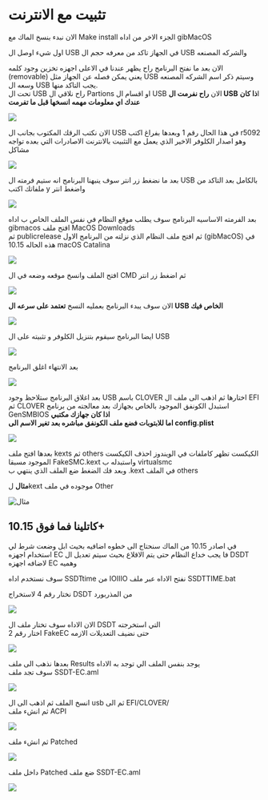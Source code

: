  # تثبيت مع الانترنت 



 الان نبدء بنسخ الماك مع Make install الجزء الاخر من اداه gibMacOS 

 اول شيء اوصل ال USB في الجهاز تاكد من معرفه حجم ال USB والشركه المصنعه 

 الان بعد ما نفتح البرنامج راح يظهر عندنا في الاعلى اجهزه تخزين وجود كلمه \(removable\) يعني يمكن فصله عن الجهاز مثل USB وسيتم ذكر اسم الشركه المصنعه وسعه ال USB يجب التاكد منها.  
 تحت ال USB راح نلاقي ال Partions او اقسام ال USB الان **راح نفرمت ال USB** ا**ذا كان عندك اي معلومات مهمه انسخها قبل ما تفرمت** 

 ![](../.gitbook/assets/image%20%2818%29.png) 

 الان نكتب الرقك المكتوب بجانب ال USB في هذا الحال رقم 1 وبعدها بفراغ اكتب r5092 وهو اصدار الكلوفر الاخير الذي يعمل مع التثبيت بالانترنت الاصادرات التي بعده تواجه مشاكل 

 ![](../.gitbook/assets/image%20%2877%29.png) 





 بعد ما نضغط زر انتر سوف ينبهنا البرنامج انه ستيم فرمته ال USB بالكامل بعد التاكد من ملفاتك اكتب y واضغط انتر 

 ![](../.gitbook/assets/image%20%287%29.png) 

 بعد الفرمته الاساسيه البرنامج سوف يطلب موقع النظام في نفس الملف الخاص ب اداه gibmacos افتح ملف MacOS Downloads  
 ثم publicrelease ثم افتح ملف النظام الذي نزلته من البرنامج الاول \(gibMacOS\) في هذه الحاله 10.15 macOS Catalina 

 ![](../.gitbook/assets/image%20%2851%29.png) 


 افتح الملف وانسخ موقعه وضعه في ال CMD ثم اضغط زر انتر 

 ![](../.gitbook/assets/image%20%2879%29.png) 

 الان سوف يبدء البرنامج بعمليه النسخ **تعتمد على سرعه ال USB الخاص فيك** 

 ![](../.gitbook/assets/image%20%2836%29.png) 


 ايضا البرنامج سيقوم بتنزيل الكلوفر و تثبيته على ال USB 

 ![](../.gitbook/assets/image%20%2857%29.png) 

 بعد الانتهاء اغلق البرنامج 

 ![](../.gitbook/assets/image%20%2843%29.png) 

 بعد اغلاق البرنامج ستلاحظ وجود USB باسم CLOVER اختارها ثم اذهب الى ملف ال EFI ثم CLOVER استبدل الكونفق الموجود بالخاص بجهازك بعد معالجته من برنامج GenSMBIOS **اذا كان جهازك مكتبي  
 اما للابتوبات فضع ملف الكونفق مباشره بعد تغير الاسم الى config.plist** 

 ![](../.gitbook/assets/image%20%2814%29.png) 

 بعدها افتح ملف kexts ثم others الكيكست تظهر كاملفات في الويندوز احذف الكيكست الموجود مسبقا FakeSMC.kext واستبدله ب virtualsmc  
 وبعد فك الضغط ضع الملف الذي ينتهي ب .kext في الملف others 

 **مثال** لkext موجوده في ملف Other 

 ![&#x645;&#x62B;&#x627;&#x644;](../.gitbook/assets/image%20%2844%29.png) 

 ## كاتلينا فما فوق 10.15+ 


في اصادر 10.15 من الماك سنحتاج الى خطوه اضافيه بحيث ابل وضعت شرط لي استخدام اجهزه EC فا يجب خداع النظام حتى يتم الاقلاع بحيث سيتم تعديل ال DSDT لاضافه اجهزه EC وهميه

سوف نستخدم اداه SSDTtime من IOIIIO نفتح الاداه عبر ملف SSDTTIME.bat

نختار رقم 4 لاستخراج DSDT من المذربورد

![](../.gitbook/assets/image%20%2847%29.png)

الان الاداه سوف تختار ملف ال DSDT التي استخرجته  
اختار رقم 2 FakeEC حتى نضيف التعديلات الازمه

![](../.gitbook/assets/image%20%2824%29.png)

بعدها نذهب الى ملف Results يوجد بنفس الملف الي توجد به الاداه  
سوف تجد ملف SSDT-EC.aml

![](../.gitbook/assets/image%20%2849%29.png)

انسخ الملف ثم اذهب الى ال usb ثم الى EFI/CLOVER/  
ثم انشء ملف ACPI

![](../.gitbook/assets/image%20%2863%29.png)

ثم انشء ملف Patched

![](../.gitbook/assets/image%20%2829%29.png)

داخل ملف Patched ضع ملف SSDT-EC.aml

![](../.gitbook/assets/image%20%2833%29.png)
